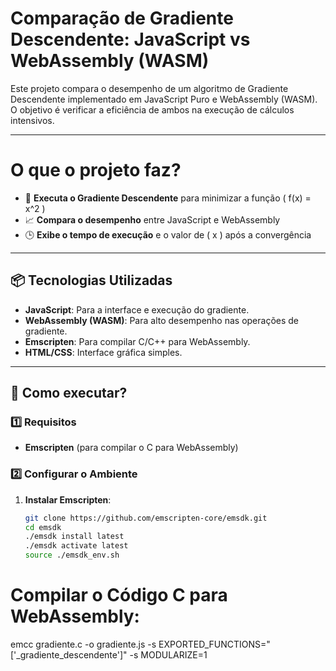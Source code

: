 # Comparação de Gradiente Descendente: JavaScript vs WebAssembly (WASM)

Este projeto compara o desempenho de um algoritmo de Gradiente Descendente implementado em JavaScript Puro e WebAssembly (WASM).  
O objetivo é verificar a eficiência de ambos na execução de cálculos intensivos. 

---

# O que o projeto faz?
- 🧮 **Executa o Gradiente Descendente** para minimizar a função \( f(x) = x^2 \)  
- 📈 **Compara o desempenho** entre JavaScript e WebAssembly  
- 🕒 **Exibe o tempo de execução** e o valor de \( x \) após a convergência  

---

## 📦 **Tecnologias Utilizadas**
- **JavaScript**: Para a interface e execução do gradiente.  
- **WebAssembly (WASM)**: Para alto desempenho nas operações de gradiente.  
- **Emscripten**: Para compilar C/C++ para WebAssembly.  
- **HTML/CSS**: Interface gráfica simples.  

---

## 🚀 **Como executar?**

### 1️⃣ **Requisitos**
- **Emscripten** (para compilar o C para WebAssembly)  

### 2️⃣ **Configurar o Ambiente**
1. **Instalar Emscripten**:  
   ```bash
   git clone https://github.com/emscripten-core/emsdk.git
   cd emsdk
   ./emsdk install latest
   ./emsdk activate latest
   source ./emsdk_env.sh

# Compilar o Código C para WebAssembly:
   emcc gradiente.c -o gradiente.js -s EXPORTED_FUNCTIONS="['_gradiente_descendente']" -s MODULARIZE=1

